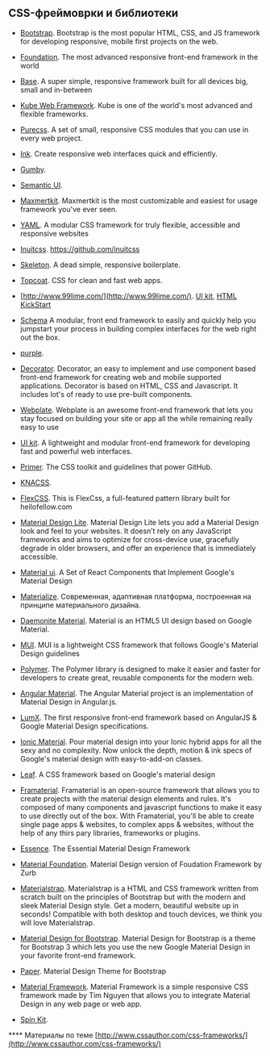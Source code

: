## CSS-фреймоврки и библиотеки

* [Bootstrap](http://getbootstrap.com/).
  Bootstrap is the most popular HTML, CSS, and JS framework for developing responsive, mobile first projects on the web.
  
* [Foundation](http://foundation.zurb.com/).
  The most advanced responsive front-end framework in the world
  
* [Base](http://getbase.org/).
  A super simple, responsive framework built for all devices big, small and in-between
  
* [Kube Web Framework](http://imperavi.com/kube/).
  Kube is one of the world's most advanced and flexible frameworks.
  
* [Purecss](http://purecss.io/).
  A set of small, responsive CSS modules that you can use in every web project.
  
* [Ink](http://ink.sapo.pt/). Create responsive web interfaces quick and efficiently.

* [Gumby](http://www.gumbyframework.com).

* [Semantic UI](http://semantic-ui.com/).

* [Maxmertkit](http://maxmert.com/). Maxmertkit is the most customizable and easiest for usage framework you've ever seen. 

* [YAML](http://www.yaml.de/). A modular CSS framework for truly flexible, accessible and responsive websites

* [Inuitcss](http://inuitcss.com/). https://github.com/inuitcss

* [Skeleton](http://getskeleton.com/). A dead simple, responsive boilerplate.

* [Topcoat](http://topcoat.io/). CSS for clean and fast web apps.

* [http://www.99lime.com/](http://www.99lime.com/). [UI kit](http://www.99lime.com/uikit/), [HTML KickStart](http://www.99lime.com/elements/)

* [Schema](http://danmalarkey.github.io/schema/index.html) A modular, front end framework to easily and quickly help you jumpstart your process in building complex interfaces for the web right out the box.

* [purple](http://purple.herokuapp.com/).

* [Decorator](http://decorator.codable.org/about). Decorator, an easy to implement and use component based front-end framework for creating web and mobile supported applications. Decorator is based on HTML, CSS and Javascript. It includes lot's of ready to use pre-built components. 

* [Webplate](http://getwebplate.com/). Webplate is an awesome front-end framework that lets you stay focused on building your site or app all the while remaining really easy to use

* [UI kit](http://getuikit.com/). A lightweight and modular front-end framework for developing fast and powerful web interfaces.
  
* [Primer](http://primercss.io/).
  The CSS toolkit and guidelines that power GitHub.
  
* [KNACSS](http://knacss.com/).

* [FlexCSS](http://bowlingx.github.io/flexcss/). This is FlexCss, a full-featured pattern library built for hellofellow.com
  
* [Material Design Lite](http://www.getmdl.io). Material Design Lite lets you add a Material Design look and feel to your websites. It doesn’t rely on any JavaScript frameworks and aims to optimize for cross-device use, gracefully degrade in older browsers, and offer an experience that is immediately accessible.  
  
* [Material ui](http://material-ui.com). A Set of React Components that Implement Google's Material Design
  
* [Materialize](http://materializecss.com/).
  Современная, адаптивная платформа, построенная на принципе материального дизайна.
  
* [Daemonite Material](http://daemonite.github.io/material/). Material is an HTML5 UI design based on Google Material.
  
* [MUI](https://www.muicss.com/). MUI is a lightweight CSS framework that follows Google's Material Design guidelines 

* [Polymer](www.polymer-project.org). The Polymer library is designed to make it easier and faster for developers to create great, reusable components for the modern web.

* [Angular Material](material.angularjs.org). The Angular Material project is an implementation of Material Design in Angular.js. 

* [LumX](http://ui.lumapps.com/). The first responsive front-end framework based on AngularJS & Google Material Design specifications. 

* [Ionic Material](http://ionicmaterial.com/). Pour material design into your Ionic hybrid apps for all the sexy and no complexity. Now unlock the depth, motion & ink specs of Google's material design with easy-to-add-on classes. 

* [Leaf](http://getleaf.com/). A CSS framework based on Google's material design

* [Framaterial](http://framaterial.github.io/framaterial/). Framaterial is an open-source framework that allows you to create projects with the material design elements and rules. It's composed of many components and javascript functions to make it easy to use directly out of the box. With Framaterial, you'll be able to create single page apps & websites, to complex apps & websites, without the help of any thirs pary libraries, frameworks or plugins.

* [Essence](http://essence.pearlhq.com/). The Essential Material Design Framework

* [Material Foundation](http://eucalyptuss.github.io/material-foundation/). Material Design version of Foudation Framework by Zurb

* [Materialstrap](http://greenpencil.github.io/Materialstrap/). Materialstrap is a HTML and CSS framework written from scratch built on the principles of Bootstrap but with the modern and sleek Material Design style. Get a modern, beautiful website up in seconds! Compatible with both desktop and touch devices, we think you will love Materialstrap.

* [Material Design for Bootstrap](http://fezvrasta.github.io/bootstrap-material-design/). Material Design for Bootstrap is a theme for Bootstrap 3 which lets you use the new Google Material Design in your favorite front-end framework.

* [Paper](http://bootswatch.com/paper/). Material Design Theme for Bootstrap

* [Material Framework](http://nt1m.github.io/material-framework). Material Framework is a simple responsive CSS framework made by Tim Nguyen that allows you to integrate Material Design in any web page or web app.

* [Spin Kit](http://tobiasahlin.com/blog/spinkit/).
 

**** Материалы по теме
 [http://www.cssauthor.com/css-frameworks/](http://www.cssauthor.com/css-frameworks/)
